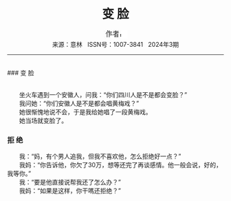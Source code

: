 # <center>变 脸</center>

<div align=center><img src="https://raw.githubusercontent.com/leaguecn/magazines/main/img_authors/%25d7%25f7%25d5%25df%25a3%25ba.jpg"></div>

<center>来源：意林   ISSN号：1007-3841   2024年3期</center>

* * *

<br>### 变 脸

  
<br>　　坐火车遇到一个安徽人，问我：“你们四川人是不是都会变脸？”  
　　我问她：“你们安徽人是不是都会唱黄梅戏？”  
　　她很惭愧地说不会，于是我给她唱了一段黄梅戏。  
　　她当场就变脸了。

### 拒 绝

  
　　我：“妈，有个男人追我，但我不喜欢他，怎么拒绝好一点？”  
　　我妈：“你告诉他，你欠了30万，想等还完了再谈感情。他一般会说，好的，我等你。”  
　　我：“要是他直接说帮我还了怎么办？”  
　　我妈：“如果是这样，你干嗎还拒绝？”
